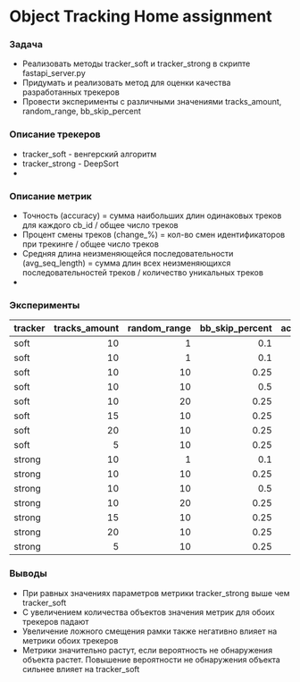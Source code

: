 # Object Tracking Home assignment

### Задача
- Реализовать методы tracker_soft и tracker_strong в скрипте fastapi_server.py
- Придумать и реализовать метод для оценки качества разработанных трекеров
- Провести эксперименты с различными значениями tracks_amount, random_range, bb_skip_percent

### Описание трекеров
- tracker_soft - венгерский алгоритм
- tracker_strong - DeepSort
- 
### Описание метрик
- Точность (accuracy) = сумма наибольших длин одинаковых треков для каждого cb_id / общее число треков
- Процент смены треков (change_%) = кол-во смен идентификаторов при трекинге / общее число треков
- Средняя длина неизменяющейся последовательности (avg_seq_length) = сумма длин всех неизменяющихся последовательностей треков / количество уникальных треков
- 
### Эксперименты
| tracker   |   tracks_amount |   random_range |   bb_skip_percent |   accuracy |   change_% |   avg_seq_length |
|:----------|----------------:|---------------:|------------------:|-----------:|--------------------:|---------------------:|
| soft      |              10 |              1 |              0.1  |       28.7 |                49.7 |                  2   |
| soft      |              10 |              1 |              0.1  |       69.2 |                20.1 |                  4.5 |
| soft      |              10 |             10 |              0.25 |       12.4 |                75.7 |                  1.3 |
| soft      |              10 |             10 |              0.5  |       11.4 |                87.4 |                  1.1 |
| soft      |              10 |             20 |              0.25 |       14.7 |                74.4 |                  1.3 |
| soft      |              15 |             10 |              0.25 |       11.9 |                81.2 |                  1.2 |
| soft      |              20 |             10 |              0.25 |        9.7 |                84.8 |                  1.2 |
| soft      |               5 |             10 |              0.25 |       25.6 |                56.7 |                  1.7 |
| strong    |              10 |              1 |              0.1  |       70.7 |                18.5 |                  4.8 |
| strong    |              10 |             10 |              0.25 |       53.8 |                25.6 |                  3.5 |
| strong    |              10 |             10 |              0.5  |       29.6 |                48.6 |                  1.9 |
| strong    |              10 |             20 |              0.25 |       37.1 |                44.8 |                  2.1 |
| strong    |              15 |             10 |              0.25 |       54.4 |                28.7 |                  3.2 |
| strong    |              20 |             10 |              0.25 |       43.9 |                33.5 |                  2.8 |
| strong    |               5 |             10 |              0.25 |       41.6 |                27.5 |                  3.3 |

### Выводы
- При равных значениях параметров метрики tracker_strong выше чем tracker_soft
- С увеличением количества объектов значения метрик для обоих трекеров падают
- Увеличение ложного смещения рамки также негативно влияет на метрики обоих трекеров
- Метрики значительно растут, если вероятность не обнаружения объекта растет. Повышение вероятности не обнаружения объекта сильнее влияет на tracker_soft
